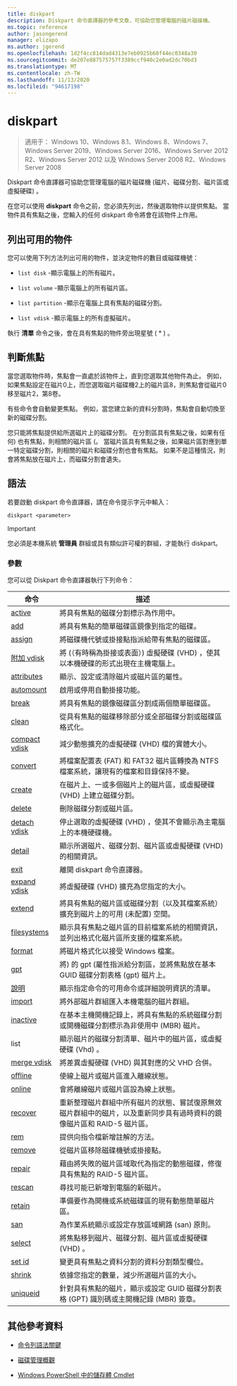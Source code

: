 ```yaml
---
title: diskpart
description: Diskpart 命令直譯器的參考文章，可協助您管理電腦的磁片磁碟機。
ms.topic: reference
author: jasongerend
manager: elizapo
ms.author: jgerend
ms.openlocfilehash: 1d2f4cc814dad4313e7eb0925b60f44ec0348a30
ms.sourcegitcommit: de207e887575757f3389ccf940c2e0ad2dc70bd3
ms.translationtype: MT
ms.contentlocale: zh-TW
ms.lasthandoff: 11/13/2020
ms.locfileid: "94617198"
---
```

# <a name="diskpart"></a>diskpart

> 適用于： Windows 10、Windows 8.1、Windows 8、Windows 7、Windows Server 2019、Windows Server 2016、Windows Server 2012 R2、Windows Server 2012 以及 Windows Server 2008 R2、Windows Server 2008

Diskpart 命令直譯器可協助您管理電腦的磁片磁碟機 (磁片、磁碟分割、磁片區或虛擬硬碟) 。

在您可以使用 **diskpart** 命令之前，您必須先列出，然後選取物件以提供焦點。 當物件具有焦點之後，您輸入的任何 diskpart 命令將會在該物件上作用。

## <a name="list-available-objects"></a>列出可用的物件

您可以使用下列方法列出可用的物件，並決定物件的數目或磁碟機號：

- `list disk` -顯示電腦上的所有磁片。

- `list volume` -顯示電腦上的所有磁片區。

- `list partition` -顯示在電腦上具有焦點的磁碟分割。

- `list vdisk` -顯示電腦上的所有虛擬磁片。

執行 **清單** 命令之後，會在具有焦點的物件旁出現星號 ( * ) 。

## <a name="determine-focus"></a>判斷焦點

當您選取物件時，焦點會一直處於該物件上，直到您選取其他物件為止。 例如，如果焦點設定在磁片0上，而您選取磁片磁碟機2上的磁片區8，則焦點會從磁片0移至磁片2，第8卷。

有些命令會自動變更焦點。 例如，當您建立新的資料分割時，焦點會自動切換至新的磁碟分割。

您只能將焦點提供給所選磁片上的磁碟分割。 在分割區具有焦點之後，如果有任何) 也有焦點，則相關的磁片區 (。 當磁片區具有焦點之後，如果磁片區對應到單一特定磁碟分割，則相關的磁片和磁碟分割也會有焦點。 如果不是這種情況，則會將焦點放在磁片上，而磁碟分割會遺失。

## <a name="syntax"></a>語法

若要啟動 diskpart 命令直譯器，請在命令提示字元中輸入：

```
diskpart <parameter>
```

> [!IMPORTANT]
> 您必須是本機系統 **管理員** 群組或具有類似許可權的群組，才能執行 diskpart。

### <a name="parameters"></a>參數

您可以從 Diskpart 命令直譯器執行下列命令：

| 命令 | 描述 |
| ------- | ----------- |
| [active](active.md) | 將具有焦點的磁碟分割標示為作用中。 |
| [add](add.md) | 將具有焦點的簡單磁碟區鏡像到指定的磁碟。 |
| [assign](assign.md) | 將磁碟機代號或掛接點指派給帶有焦點的磁碟區。 |
| [附加 vdisk](attach-vdisk.md) | 將 (（有時稱為掛接或表面）) 虛擬硬碟 (VHD) ，使其以本機硬碟的形式出現在主機電腦上。 |
| [attributes](attributes.md) | 顯示、設定或清除磁片或磁片區的屬性。 |
| [automount](automount.md) | 啟用或停用自動掛接功能。 |
| [break](break.md) | 將具有焦點的鏡像磁碟區分割成兩個簡單磁碟區。 |
| [clean](clean.md) | 從具有焦點的磁碟移除部分或全部磁碟分割或磁碟區格式化。 |
| [compact vdisk](compact-vdisk.md) | 減少動態擴充的虛擬硬碟 (VHD) 檔的實體大小。 |
| [convert](convert.md) | 將檔案配置表 (FAT) 和 FAT32 磁片區轉換為 NTFS 檔案系統，讓現有的檔案和目錄保持不變。 |
| [create](create.md) | 在磁片上、一或多個磁片上的磁片區，或虛擬硬碟 (VHD) 上建立磁碟分割。 |
| [delete](delete.md) | 刪除磁碟分割或磁片區。 |
| [detach vdisk](detach-vdisk.md) | 停止選取的虛擬硬碟 (VHD) ，使其不會顯示為主電腦上的本機硬碟機。 |
| [detail](detail.md) | 顯示所選磁片、磁碟分割、磁片區或虛擬硬碟 (VHD) 的相關資訊。 |
| [exit](exit.md) | 離開 diskpart 命令直譯器。 |
| [expand vdisk](expand-vdisk.md) | 將虛擬硬碟 (VHD) 擴充為您指定的大小。 |
| [extend](extend.md) | 將具有焦點的磁片區或磁碟分割（以及其檔案系統）擴充到磁片上的可用 (未配置) 空間。 |
| [filesystems](filesystems.md) | 顯示具有焦點之磁片區的目前檔案系統的相關資訊，並列出格式化磁片區所支援的檔案系統。 |
| [format](format.md) | 將磁片格式化以接受 Windows 檔案。 |
| [gpt](gpt.md) | 將) 的 gpt (屬性指派給分割區，並將焦點放在基本 GUID 磁碟分割表格 (gpt) 磁片上。 |
| [說明](help.md) | 顯示指定命令的可用命令或詳細說明資訊的清單。 |
| [import](import.md) | 將外部磁片群組匯入本機電腦的磁片群組。 |
| [inactive](inactive.md) | 在基本主機開機記錄上，將具有焦點的系統磁碟分割或開機磁碟分割標示為非使用中 (MBR) 磁片。 |
| list | 顯示磁片的磁碟分割清單、磁片中的磁片區，或虛擬硬碟 (Vhd) 。 |
| [merge vdisk](merge-vdisk.md) | 將差異虛擬硬碟 (VHD) 與其對應的父 VHD 合併。 |
| [offline](offline.md) | 使線上磁片或磁片區進入離線狀態。 |
| [online](online.md) | 會將離線磁片或磁片區設為線上狀態。 |
| [recover](recover.md) | 重新整理磁片群組中所有磁片的狀態、嘗試復原無效磁片群組中的磁片，以及重新同步具有過時資料的鏡像磁片區和 RAID-5 磁片區。 |
| [rem](rem.md) | 提供向指令檔新增註解的方法。 |
| [remove](remove.md) | 從磁片區移除磁碟機號或掛接點。 |
| [repair](repair.md) | 藉由將失敗的磁片區域取代為指定的動態磁碟，修復具有焦點的 RAID-5 磁片區。 |
| [rescan](rescan.md) | 尋找可能已新增到電腦的新磁片。 |
| [retain](retain.md) | 準備要作為開機或系統磁碟區的現有動態簡單磁片區。 |
| [san](san.md) | 為作業系統顯示或設定存放區域網路 (san) 原則。 |
| [select](select.md) | 將焦點移到磁片、磁碟分割、磁片區或虛擬硬碟 (VHD) 。 |
| [set id](set-id.md) | 變更具有焦點之資料分割的資料分割類型欄位。 |
| [shrink](shrink.md) | 依據您指定的數量，減少所選磁片區的大小。 |
| [uniqueid](uniqueid.md) | 針對具有焦點的磁片，顯示或設定 GUID 磁碟分割表格 (GPT) 識別碼或主開機記錄 (MBR) 簽章。 |

## <a name="additional-references"></a>其他參考資料

- [命令列語法關鍵](command-line-syntax-key.md)

- [磁碟管理概觀](../../storage/disk-management/overview-of-disk-management.md)

- [Windows PowerShell 中的儲存體 Cmdlet](/powershell/module/storage/)
